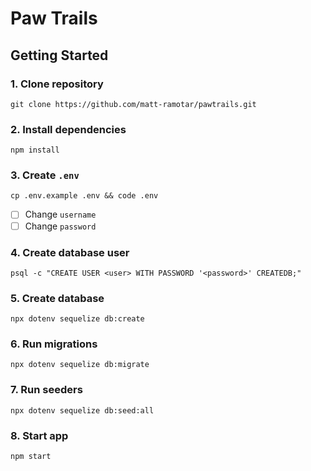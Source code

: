 # Paw Trails

## Getting Started

### 1. Clone repository

`git clone https://github.com/matt-ramotar/pawtrails.git`

### 2. Install dependencies

`npm install`

### 3. Create `.env`

`cp .env.example .env && code .env`

- [ ] Change `username`
- [ ] Change `password`

### 4. Create database user

`psql -c "CREATE USER <user> WITH PASSWORD '<password>' CREATEDB;"`

### 5. Create database

`npx dotenv sequelize db:create`

### 6. Run migrations

`npx dotenv sequelize db:migrate`

### 7. Run seeders

`npx dotenv sequelize db:seed:all`

### 8. Start app

`npm start`
